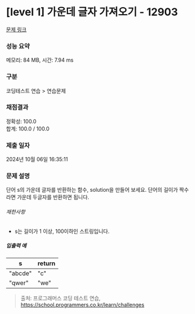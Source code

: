 # [level 1] 가운데 글자 가져오기 - 12903 

[문제 링크](https://school.programmers.co.kr/learn/courses/30/lessons/12903) 

### 성능 요약

메모리: 84 MB, 시간: 7.94 ms

### 구분

코딩테스트 연습 > 연습문제

### 채점결과

정확성: 100.0<br/>합계: 100.0 / 100.0

### 제출 일자

2024년 10월 06일 16:35:11

### 문제 설명

<p>단어 s의 가운데 글자를 반환하는 함수, solution을 만들어 보세요. 단어의 길이가 짝수라면 가운데 두글자를 반환하면 됩니다.</p>

<h6>재한사항</h6>

<ul>
<li>s는 길이가 1 이상, 100이하인 스트링입니다.</li>
</ul>

<h5>입출력 예</h5>
<table class="table">
        <thead><tr>
<th>s</th>
<th>return</th>
</tr>
</thead>
        <tbody><tr>
<td>"abcde"</td>
<td>"c"</td>
</tr>
<tr>
<td>"qwer"</td>
<td>"we"</td>
</tr>
</tbody>
      </table>

> 출처: 프로그래머스 코딩 테스트 연습, https://school.programmers.co.kr/learn/challenges